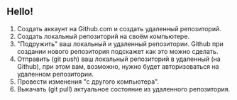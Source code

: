 ## Hello!
1. Создать аккаунт на Github.com и создать удаленный репозиторий.
2. Создать локальный репозиторий на своём компьютере. 
3. "Подружить" ваш локальный и удаленный репозитории. Github при создании нового репозитория подскажет как это можно сделать.
4.  Отправить (git push) ваш локальный репозиторий в удаленный (на Github), при этом вам, возможно, нужно будет авторизоваться на удаленном репозитории.
5. Провести изменения "с другого компьютера".
6. Выкачать (git pull) актуальное состояние из удаленного репозитория. 

